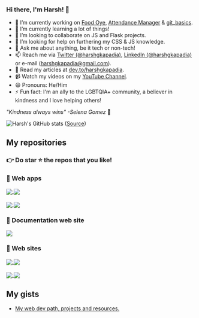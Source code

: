 ### Hi there, I'm Harsh! 👋

- 🔭 I’m currently working on [Food Oye](https://github.com/rajatrjoshi/food-oye), [Attendance Manager](https://github.com/HarshKapadia2/attendance_management) & [git_basics](https://github.com/HarshKapadia2/git_basics).
- 🌱 I’m currently learning a lot of things!
- 👯 I’m looking to collaborate on JS and Flask projects.
- 🤔 I’m looking for help on furthering my CSS & JS knowledge.
- 💬 Ask me about anything, be it tech or non-tech!
- 📫 Reach me via [Twitter (@harshgkapadia)](https://twitter.com/harshgkapadia), [LinkedIn (@harshgkapadia)](https://www.linkedin.com/in/harshgkapadia) or e-mail (harshgkapadia@gmail.com).
- 📃 Read my articles at [dev.to/harshgkapadia](https://dev.to/harshgkapadia).
- 📹 Watch my videos on my [YouTube Channel](https://www.youtube.com/channel/UCgeTPlxztudRi7yav9HNa9Q?view_as=subscriber).
- 😄 Pronouns: He/Him
- ⚡ Fun fact: I'm an ally to the LGBTQIA+ community, a believer in kindness and I love helping others!

*"Kindness always wins" -Selena Gomez* 💛

![Harsh's GitHub stats](https://github-readme-stats.vercel.app/api?username=HarshKapadia2&show_icons=true&include_all_commits=true)
([Source](https://github.com/anuraghazra/github-readme-stats))

## My repositories

### 👉 Do star ⭐ the repos that you like!

### 🔰 Web apps

<a href="https://github.com/HarshKapadia2/attendance_management">
  <img align="center" src="https://github-readme-stats.vercel.app/api/pin/?username=HarshKapadia2&repo=attendance_management" />
</a>
<a href="https://github.com/rajatrjoshi/food-oye">
  <img align="center" src="https://github-readme-stats.vercel.app/api/pin/?username=rajatrjoshi&repo=food-oye&show_owner=rajatrjoshi" />
</a>
<br />
<br />
<a href="https://github.com/HarshKapadia2/one-or-two">
  <img align="center" src="https://github-readme-stats.vercel.app/api/pin/?username=HarshKapadia2&repo=one-or-two" />
</a>
<a href="https://github.com/HarshKapadia2/court_case_management_web_app">
  <img align="center" src="https://github-readme-stats.vercel.app/api/pin/?username=HarshKapadia2&repo=court_case_management_web_app" />
</a>

### 🔰 Documentation web site

<a href="https://github.com/HarshKapadia2/git_basics">
  <img align="center" src="https://github-readme-stats.vercel.app/api/pin/?username=HarshKapadia2&repo=git_basics" />
</a>

### 🔰 Web sites

<a href="https://github.com/HarshKapadia2/lbl-tribute-page">
  <img align="center" src="https://github-readme-stats.vercel.app/api/pin/?username=HarshKapadia2&repo=lbl-tribute-page" />
</a>
<a href="https://github.com/HarshKapadia2/sample-challenges-page">
  <img align="center" src="https://github-readme-stats.vercel.app/api/pin/?username=HarshKapadia2&repo=sample-challenges-page" />
</a>
<br />
<br />
<a href="https://github.com/HarshKapadia2/sample-marksheet">
  <img align="center" src="https://github-readme-stats.vercel.app/api/pin/?username=HarshKapadia2&repo=sample-marksheet" />
</a>
<a href="https://github.com/HarshKapadia2/sample-contact-us-page">
  <img align="center" src="https://github-readme-stats.vercel.app/api/pin/?username=HarshKapadia2&repo=sample-contact-us-page" />
</a>

## My gists

- [My web dev path, projects and resources.](https://gist.github.com/HarshKapadia2/e7e13676c83bc295ce78aa7f39611caf)
